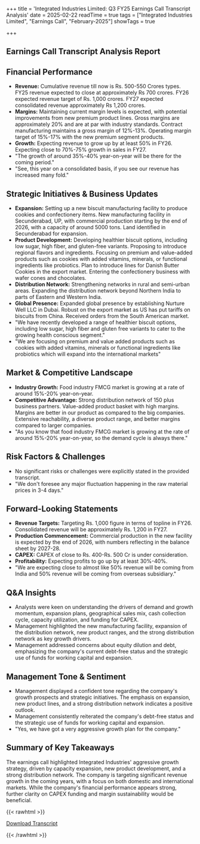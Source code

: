 +++
title = 'Integrated Industries Limited: Q3 FY25 Earnings Call Transcript Analysis'
date = 2025-02-22
readTime = true
tags = ["Integrated Industries Limited", "Earnings Call", "February-2025"]
showTags = true

+++



## Earnings Call Transcript Analysis Report
## Financial Performance

*   **Revenue:** Cumulative revenue till now is Rs. 500-550 Crores types. FY25 revenue expected to close at approximately Rs 700 crores. FY26 expected revenue target of Rs. 1,000 crores. FY27 expected consolidated revenue approximately Rs 1,200 crores.
*   **Margins:** Maintaining current margin levels is expected, with potential improvements from new premium product lines. Gross margins are approximately 20% and are at par with industry standards. Contract manufacturing maintains a gross margin of 12%-13%. Operating margin target of 15%-17% with the new premium segment products.
*   **Growth:** Expecting revenue to grow up by at least 50% in FY26. Expecting close to 70%-75% growth in sales in FY27.
*   "The growth of around 35%-40% year-on-year will be there for the coming period."
*   "See, this year on a consolidated basis, if you see our revenue has increased many fold."

## Strategic Initiatives & Business Updates

*   **Expansion:** Setting up a new biscuit manufacturing facility to produce cookies and confectionery items. New manufacturing facility in Secunderabad, UP, with commercial production starting by the end of 2026, with a capacity of around 5000 tons. Land identified in Secunderabad for expansion.
*   **Product Development:** Developing healthier biscuit options, including low sugar, high fiber, and gluten-free variants. Proposing to introduce regional flavors and ingredients. Focusing on premium and value-added products such as cookies with added vitamins, minerals, or functional ingredients like probiotics. Plan to introduce lines for Danish Butter Cookies in the export market. Entering the confectionery business with wafer cones and chocolates.
*   **Distribution Network:** Strengthening networks in rural and semi-urban areas. Expanding the distribution network beyond Northern India to parts of Eastern and Western India.
*   **Global Presence:** Expanded global presence by establishing Nurture Well LLC in Dubai. Robust on the export market as US has put tariffs on biscuits from China. Received orders from the South American market.
*   "We have recently developed a range of healthier biscuit options, including low sugar, high fiber and gluten free variants to cater to the growing health conscious segment."
*    "We are focusing on premium and value added products such as cookies with added vitamins, minerals or functional ingredients like probiotics which will expand into the international markets"

## Market & Competitive Landscape

*   **Industry Growth:** Food industry FMCG market is growing at a rate of around 15%-20% year-on-year.
*   **Competitive Advantage:** Strong distribution network of 150 plus business partners. Value-added product basket with high margins. Margins are better in our product as compared to the big companies. Extensive reachability, a diverse product range, and better margins compared to larger companies.
*   "As you know that food industry FMCG market is growing at the rate of around 15%-20% year-on-year, so the demand cycle is always there."

## Risk Factors & Challenges

*   No significant risks or challenges were explicitly stated in the provided transcript.
*   "We don't foresee any major fluctuation happening in the raw material prices in 3-4 days."

## Forward-Looking Statements

*   **Revenue Targets:** Targeting Rs. 1,000 figure in terms of topline in FY26. Consolidated revenue will be approximately Rs. 1,200 in FY27.
*   **Production Commencement:** Commercial production in the new facility is expected by the end of 2026, with numbers reflecting in the balance sheet by 2027-28.
*   **CAPEX:** CAPEX of close to Rs. 400-Rs. 500 Cr is under consideration.
*   **Profitability:** Expecting profits to go up by at least 30%-40%.
*   "We are expecting close to almost like 50% revenue will be coming from India and 50% revenue will be coming from overseas subsidiary."

## Q&A Insights

*   Analysts were keen on understanding the drivers of demand and growth momentum, expansion plans, geographical sales mix, cash collection cycle, capacity utilization, and funding for CAPEX.
*   Management highlighted the new manufacturing facility, expansion of the distribution network, new product ranges, and the strong distribution network as key growth drivers.
*   Management addressed concerns about equity dilution and debt, emphasizing the company's current debt-free status and the strategic use of funds for working capital and expansion.

## Management Tone & Sentiment

*   Management displayed a confident tone regarding the company's growth prospects and strategic initiatives. The emphasis on expansion, new product lines, and a strong distribution network indicates a positive outlook.
*   Management consistently reiterated the company's debt-free status and the strategic use of funds for working capital and expansion.
*   "Yes, we have got a very aggressive growth plan for the company."

## Summary of Key Takeaways

The earnings call highlighted Integrated Industries' aggressive growth strategy, driven by capacity expansion, new product development, and a strong distribution network. The company is targeting significant revenue growth in the coming years, with a focus on both domestic and international markets. While the company's financial performance appears strong, further clarity on CAPEX funding and margin sustainability would be beneficial.



{{< rawhtml >}}

<div class="button-container">    
    <a href="https://www.bseindia.com/xml-data/corpfiling/AttachHis/752897f4-2b8b-4b5a-b383-9d25c02d37e4.pdf" target="_blank" class="report-button">
      <i class="fas fa-file-pdf"></i> Download Transcript
    </a>
</div>
    
{{< /rawhtml >}}
